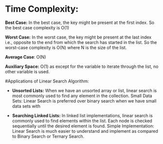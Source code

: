 # Time Complexity:

**Best Case:** In the best case, the key might be present at the first index. So the best case complexity is O(1)

**Worst Case:** In the worst case, the key might be present at the last index i.e., opposite to the end from which the search has started in the list. So the worst-case complexity is O(N) where N is the size of the list.

**Average Case**: O(N)

**Auxiliary Space:** O(1) as except for the variable to iterate through the list, no other variable is used. 

#Applications of Linear Search Algorithm:

- **Unsorted Lists:** When we have an unsorted array or list, linear search is most commonly used to find any element in the collection.
Small Data Sets: Linear Search is preferred over binary search when we have small data sets with

- **Searching Linked Lists:** In linked list implementations, linear search is commonly used to find elements within the list. Each node is checked sequentially until the desired element is found.
Simple Implementation: Linear Search is much easier to understand and implement as compared to Binary Search or Ternary Search.